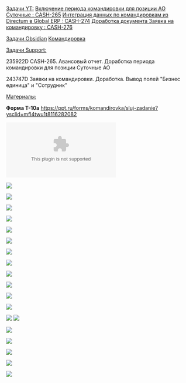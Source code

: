 <u>Задачи YT:</u>
[Включение периода командировки для позиции АО Суточные : CASH-265](https://yt.surgutneftegas.ru:4443/issue/CASH-265)
[Интеграция данных по командировкам из Directum в Global ERP : CASH-274](https://yt.surgutneftegas.ru:4443/issue/CASH-274)
[Доработка документа Заявка на командировку : CASH-276](https://yt.surgutneftegas.ru:4443/issue/CASH-276)

<u>Задачи Obsidian</u>
[Командировка](Командировка.md)

<u>Задачи Support:</u>
<p>235922D CASH-265. Авансовый отчет. Доработка периода командировки для позиции Суточные АО</p>
<p>243747D Заявки на командировки. Доработка. Вывод полей "Бизнес единица" и "Сотрудник"</p>

<u>Материалы:</u>

**Форма Т-10а**
https://ppt.ru/forms/komandirovka/sluj-zadanie?ysclid=mfl4twu1t8116282082

![](ТТ%20ИО.%20DirectumRX%20-%20Global%20ERP.%20Командировки_v1.4_0310.docx)

![](Аванс%20в%20задании%20на%20командировку.png)

![](Изменение%20задания%20на%20командировку.png)


![](Информация%20о%20поездке.png)

![](Служебное%20задание.png)

![](Список%20заданий%20на%20командировку.png)

![](Pasted%20image%2020250909094633.png)

![](Pasted%20image%2020250910123420.png)

![](Pasted%20image%2020250912153827.png)

![](Pasted%20image%2020250915133616.png)

![](Pasted%20image%2020250915162649.png)

![](Pasted%20image%2020250918140824.png)

![](Pasted%20image%2020250919141510.png)

![](Pasted%20image%2020250919142634.png)
![](msedge_dkmA9Hh8N9.png)

![](Pasted%20image%2020251001151638.png)

![](msedge_ICTVoFvJR6.png)

![](Pasted%20image%2020251006113751.png)

![](Pasted%20image%2020251006104614.png)

![](Pasted%20image%2020251008122915.png)




